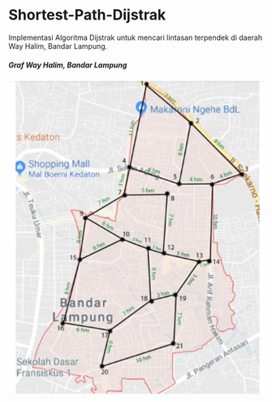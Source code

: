 # Shortest-Path-Dijstrak
Implementasi Algoritma Dijstrak untuk mencari lintasan terpendek di daerah Way Halim, Bandar Lampung.


##### Graf Way Halim, Bandar Lampung

![alt text](https://raw.githubusercontent.com/josestnggng/Shortest-Path-Dijstrak/master/way-halim-graph.png)
